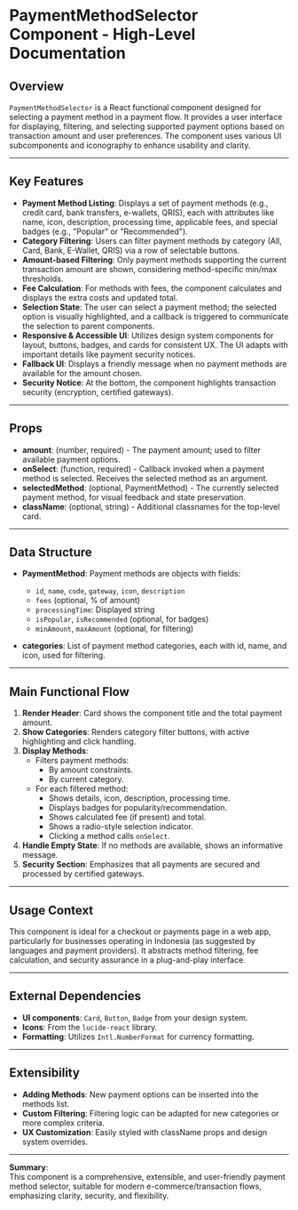 # PaymentMethodSelector Component - High-Level Documentation

## Overview

`PaymentMethodSelector` is a React functional component designed for selecting a payment method in a payment flow. It provides a user interface for displaying, filtering, and selecting supported payment options based on transaction amount and user preferences. The component uses various UI subcomponents and iconography to enhance usability and clarity.

---

## Key Features

- **Payment Method Listing**: Displays a set of payment methods (e.g., credit card, bank transfers, e-wallets, QRIS), each with attributes like name, icon, description, processing time, applicable fees, and special badges (e.g., "Popular" or "Recommended").
- **Category Filtering**: Users can filter payment methods by category (All, Card, Bank, E-Wallet, QRIS) via a row of selectable buttons.
- **Amount-based Filtering**: Only payment methods supporting the current transaction amount are shown, considering method-specific min/max thresholds.
- **Fee Calculation**: For methods with fees, the component calculates and displays the extra costs and updated total.
- **Selection State**: The user can select a payment method; the selected option is visually highlighted, and a callback is triggered to communicate the selection to parent components.
- **Responsive & Accessible UI**: Utilizes design system components for layout, buttons, badges, and cards for consistent UX. The UI adapts with important details like payment security notices.
- **Fallback UI**: Displays a friendly message when no payment methods are available for the amount chosen.
- **Security Notice**: At the bottom, the component highlights transaction security (encryption, certified gateways).

---

## Props

- **amount**: (number, required) - The payment amount; used to filter available payment options.
- **onSelect**: (function, required) - Callback invoked when a payment method is selected. Receives the selected method as an argument.
- **selectedMethod**: (optional, PaymentMethod) - The currently selected payment method, for visual feedback and state preservation.
- **className**: (optional, string) - Additional classnames for the top-level card.

---

## Data Structure

- **PaymentMethod**: Payment methods are objects with fields:
  - `id`, `name`, `code`, `gateway`, `icon`, `description`
  - `fees` (optional, % of amount)
  - `processingTime`: Displayed string
  - `isPopular`, `isRecommended` (optional, for badges)
  - `minAmount`, `maxAmount` (optional, for filtering)

- **categories**: List of payment method categories, each with id, name, and icon, used for filtering.

---

## Main Functional Flow

1. **Render Header**: Card shows the component title and the total payment amount.
2. **Show Categories**: Renders category filter buttons, with active highlighting and click handling.
3. **Display Methods**:
   - Filters payment methods:
     - By amount constraints.
     - By current category.
   - For each filtered method:
     - Shows details, icon, description, processing time.
     - Displays badges for popularity/recommendation.
     - Shows calculated fee (if present) and total.
     - Shows a radio-style selection indicator.
     - Clicking a method calls `onSelect`.
4. **Handle Empty State**: If no methods are available, shows an informative message.
5. **Security Section**: Emphasizes that all payments are secured and processed by certified gateways.

---

## Usage Context

This component is ideal for a checkout or payments page in a web app, particularly for businesses operating in Indonesia (as suggested by languages and payment providers). It abstracts method filtering, fee calculation, and security assurance in a plug-and-play interface.

---

## External Dependencies

- **UI components**: `Card`, `Button`, `Badge` from your design system.
- **Icons**: From the `lucide-react` library.
- **Formatting**: Utilizes `Intl.NumberFormat` for currency formatting.

---

## Extensibility

- **Adding Methods**: New payment options can be inserted into the methods list.
- **Custom Filtering**: Filtering logic can be adapted for new categories or more complex criteria.
- **UX Customization**: Easily styled with className props and design system overrides.

---

**Summary**:  
This component is a comprehensive, extensible, and user-friendly payment method selector, suitable for modern e-commerce/transaction flows, emphasizing clarity, security, and flexibility.

